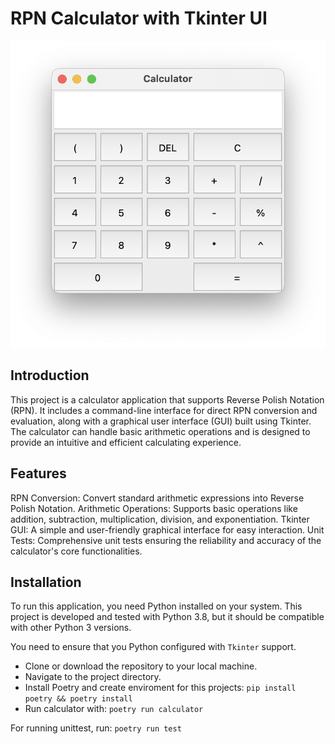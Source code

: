 # RPN Calculator with Tkinter UI

![screenshot](https://github.com/guiqiqi/calculator-python-homework/raw/master/resources/screenshot.png?raw=true)

## Introduction
This project is a calculator application that supports Reverse Polish Notation (RPN). It includes a command-line interface for direct RPN conversion and evaluation, along with a graphical user interface (GUI) built using Tkinter. The calculator can handle basic arithmetic operations and is designed to provide an intuitive and efficient calculating experience.

## Features
RPN Conversion: Convert standard arithmetic expressions into Reverse Polish Notation.
Arithmetic Operations: Supports basic operations like addition, subtraction, multiplication, division, and exponentiation.
Tkinter GUI: A simple and user-friendly graphical interface for easy interaction.
Unit Tests: Comprehensive unit tests ensuring the reliability and accuracy of the calculator's core functionalities.

## Installation
To run this application, you need Python installed on your system. This project is developed and tested with Python 3.8, but it should be compatible with other Python 3 versions.

You need to ensure that you Python configured with `Tkinter` support.

- Clone or download the repository to your local machine.
- Navigate to the project directory.
- Install Poetry and create enviroment for this projects: `pip install poetry && poetry install`
- Run calculator with: `poetry run calculator`

For running unittest, run: `poetry run test`